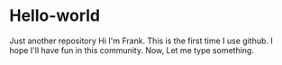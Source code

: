 # Hello-world
Just another repository
Hi I'm Frank. This is the first time I use github.
I hope I'll have fun in this community.
Now, Let me type something.
